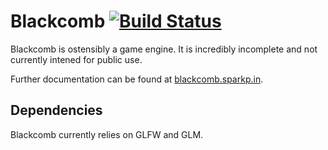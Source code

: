# Blackcomb [![Build Status](https://travis-ci.com/Sparkpin/blackcomb.svg?branch=master)](https://travis-ci.com/Sparkpin/blackcomb)

Blackcomb is ostensibly a game engine. It is incredibly incomplete and not currently intened for public use.

Further documentation can be found at [blackcomb.sparkp.in](http://blackcomb.sparkp.in/).

## Dependencies
Blackcomb currently relies on GLFW and GLM.
